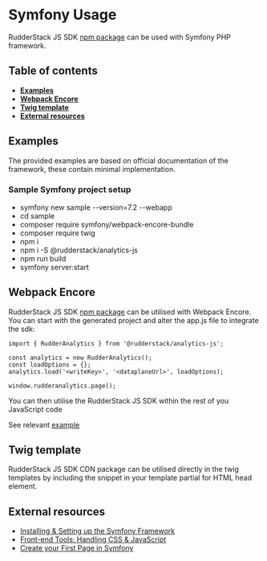 # Symfony Usage

RudderStack JS SDK [npm package](https://www.npmjs.com/package/@rudderstack/analytics-js) can be
used with Symfony PHP framework.

## Table of contents

- [**Examples**](#examples)
- [**Webpack Encore**](#Webpack-Encore)
- [**Twig template**](#Twig-template)
- [**External resources**](#External-resources)

## Examples

The provided examples are based on official documentation of the framework, these contain minimal
implementation.

### Sample Symfony project setup

- symfony new sample --version=7.2 --webapp
- cd sample
- composer require symfony/webpack-encore-bundle
- composer require twig
- npm i
- npm i -S @rudderstack/analytics-js
- npm run build
- symfony server:start

## Webpack Encore

RudderStack JS SDK [npm package](https://www.npmjs.com/package/@rudderstack/analytics-js) can be
utilised with Webpack Encore. You can start with the generated project and alter the app.js file to
integrate the sdk:

    import { RudderAnalytics } from '@rudderstack/analytics-js';

    const analytics = new RudderAnalytics();
    const loadOptions = {};
    analytics.load('<writeKey>', '<dataplaneUrl>', loadOptions);

    window.rudderanalytics.page();

You can then utilise the RudderStack JS SDK within the rest of you JavaScript code

See relevant [example](https://github.com/rudderlabs/rudder-sdk-js/blob/main/examples/symfony/sample)

## Twig template

RudderStack JS SDK CDN package can be utilised directly in the twig templates by including the
snippet in your template partial for HTML head element.

## External resources

- [Installing & Setting up the Symfony Framework](https://symfony.com/doc/current/setup.html)
- [Front-end Tools: Handling CSS & JavaScript](https://symfony.com/doc/current/frontend.html)
- [Create your First Page in Symfony](https://symfony.com/doc/current/page_creation.html)
